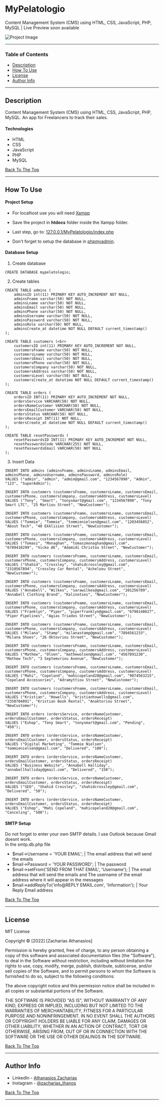 # MyPelatologio
Content Management System (CMS) using HTML, CSS, JavaScript, PHP, MySQL | Live Preview soon available

![Project Image](https://cdn.discordapp.com/attachments/924363712821882890/988512287063158814/mypelatologio.png)

---

### Table of Contents

- [Description](#description)
- [How To Use](#how-to-use)
- [License](#license)
- [Author Info](#author-info)

---

## Description

Content Management System (CMS) using HTML, CSS, JavaScript, PHP, MySQL. 
Αn app for Freelancers to track their sales.

#### Technologies

- HTML
- CSS
- JavaScript
- PHP
- MySQL

[Back To The Top](#mypelatologio)

---

## How To Use

#### Project Setup

- For localhost use you will need [Xampp](https://www.apachefriends.org/download.html)

- Save the project in **htdocs** folder inside the Xampp folder.

- Last step, go to: [127.0.0.1/MyPelatologio/index.php](http://127.0.0.1/MyPelatologio/index.php)

- Don't forget to setup the database in [phpmyadmin](http://127.0.0.1/phpmyadmin).

#### Database Setup

1. Create database

```
CREATE DATABASE mypelatologio;
```

2. Create tables

```
CREATE TABLE admins (
  	adminsID int(11) PRIMARY KEY AUTO_INCREMENT NOT NULL,
  	adminsFname varchar(50) NOT NULL,
  	adminsLname varchar(50) NOT NULL,
  	adminsEmail varchar(50) NOT NULL,
  	adminsPhone varchar(50) NOT NULL,
  	adminsUsername varchar(50) NOT NULL,
  	adminsPassword varchar(50) NOT NULL,
  	adminsRole varchar(50) NOT NULL,
  	adminsCreate_at datetime NOT NULL DEFAULT current_timestamp()
);

CREATE TABLE customers (<br>
	customersID int(11) PRIMARY KEY AUTO_INCREMENT NOT NULL,
  	customersFname varchar(50) NOT NULL,
  	customersLname varchar(50) NOT NULL,
  	customersEmail varchar(50) NOT NULL,
  	customersPhone varchar(50) NOT NULL,
  	customersCompany varchar(50) NOT NULL,
  	customersAddress varchar(50) NOT NULL,
  	customersLevel varchar(50) NOT NULL,
	customersCreate_at datetime NOT NULL DEFAULT current_timestamp()
);

CREATE TABLE orders (
	ordersID INT(11) PRIMARY KEY AUTO_INCREMENT NOT NULL,
	ordersService VARCHAR(50) NOT NULL,
	ordersNameCustomer VARCHAR(50) NOT NULL,
	ordersEmailCustomer VARCHAR(50) NOT NULL,
	ordersStatus VARCHAR(50) NOT NULL,
	ordersReceipt INT(11) NOT NULL,
	ordersCreate_at datetime NOT NULL DEFAULT current_timestamp()
);

CREATE TABLE resetPasswords (
	resetPasswordsID INT(11) PRIMARY KEY AUTO_INCREMENT NOT NULL,
	resetPasswordsCode VARCHAR(255) NOT NULL,
	resetPasswordsEmail VARCHAR(50) NOT NULL
);
```

3. Insert Data

```
INSERT INTO admins (adminsFname, adminsLname, adminsEmail, adminsPhone, adminsUsername, adminsPassword, adminsRole)
VALUES ("admin", "admin", "admin@gmail.com", "1234567890", "Admin", "123", "SuperAdmin");

INSERT INTO customers (customersFname, customersLname, customersEmail, customersPhone, customersCompany, customersAddress, customersLevel)
VALUES ("Tony", "Smart", "tonysmart@gmail.com", "1234567890", "Tony Smart LTC", "25 Martiou Street", "NewCustomer");

INSERT INTO customers (customersFname, customersLname, customersEmail, customersPhone, customersCompany, customersAddress, customersLevel)
VALUES ("Tommie", "Tommie", "tommienielsen@gmail.com", "1203456852", "About Tech", "40 Ekklision Street", "NewCustomer");

INSERT INTO customers (customersFname, customersLname, customersEmail, customersPhone, customersCompany, customersAddress, customersLevel)
VALUES ("Tomasz", "Monaghan", "tomaszmonaghan@gmail.com", "6789410299", "Vicko AE", "Adamidi Christou Street", "NewCustomer");

INSERT INTO customers (customersFname, customersLname, customersEmail, customersPhone, customersCompany, customersAddress, customersLevel)
VALUES ("Shahid", "Crossley", "shahidcrossley@gmail.com", "2310567894", "Crossley Car Rental", "Acheloou Street", "NewCustomer");

INSERT INTO customers (customersFname, customersLname, customersEmail, customersPhone, customersCompany, customersAddress, customersLevel)
VALUES ("Annabell", "Wilkes", "sarawilkes@gmail.com", "201256789", "Annabell Clothing Brand", "Kalinotses", "NewCustomer");

INSERT INTO customers (customersFname, customersLname, customersEmail, customersPhone, customersCompany, customersAddress, customersLevel)
VALUES ("Franklyn", "Piper", "piperfranklyn@gmail.com", "6798148627", "Piper Pipelines", "Agias Triados Street", "NewCustomer");

INSERT INTO customers (customersFname, customersLname, customersEmail, customersPhone, customersCompany, customersAddress, customersLevel)
VALUES ("Milana", "Stamp", "milanastamp@gmail.com", "7894561233", "Milana Shoes", "26 Oktovriou Street", "NewCustomer");

INSERT INTO customers (customersFname, customersLname, customersEmail, customersPhone, customersCompany, customersAddress, customersLevel)
VALUES ("Mathew", "Olsen", "mathewolsen@gmail.com", "4567891230", "Mathew Tech", "3 Septemvriou Avenue", "NewCustomer");

INSERT INTO customers (customersFname, customersLname, customersEmail, customersPhone, customersCompany, customersAddress, customersLevel)
VALUES ("Mahi", "Copeland", "mahicopeland20@gmail.com", "9874563215", "Copeland Accessories", "Adramyttiou Street", "NewCustomer");

INSERT INTO customers (customersFname, customersLname, customersEmail, customersPhone, customersCompany, customersAddress, customersLevel)
VALUES ("Kristian", "Howells", "kristianhowells@gmail.com", "2350704091", "Kristian Book Rental", "Anaktoriou Street", "NewCustomer");

INSERT INTO orders (ordersService, ordersNameCustomer, ordersEmailCustomer, ordersStatus, ordersReceipt)
VALUES ("Eshop", "Tony Smart", "tonysmart@gmail.com", "Pending", "450");

INSERT INTO orders (ordersService, ordersNameCustomer, ordersEmailCustomer, ordersStatus, ordersReceipt)
VALUES ("Digital Marketing", "Tommie Nielsen", "tommienielsen@gmail.com", "Delivered", "100");

INSERT INTO orders (ordersService, ordersNameCustomer, ordersEmailCustomer, ordersStatus, ordersReceipt)
VALUES ("Business Website", "Annabell Halliday", "annabellhalliday@gmail.com", "Delivered", "150");

INSERT INTO orders (ordersService, ordersNameCustomer, ordersEmailCustomer, ordersStatus, ordersReceipt)
VALUES ("SEO", "Shahid Crossley", "shahidcrossley@gmail.com", "Delivered", "50");

INSERT INTO orders (ordersService, ordersNameCustomer, ordersEmailCustomer, ordersStatus, ordersReceipt)
VALUES ("Eshop", "Mahi Copeland", "mahicopeland20@gmail.com", "Canceling", "500");
```

#### SMTP Setup

Do not forget to enter your own SMTP details. I use Outlook because Gmail doesnt work. <br>
In the smtp.db.php file

- $mail->Username = 'YOUR EMAIL';  |  The email address that will send the emails
- $mail->Password = 'YOUR PASSWORD';  |  The password
- $mail->setFrom('SEND FROM THAT EMAIL', 'Username');  |  The email address that will send the emails and Τhe username of the email address where it will appear in the messages
- $mail->addReplyTo('info@REPLY EMAIL.com', 'Information');  |  Your Reply Email address

[Back To The Top](#mypelatologio)

---

## License

MIT License

Copyright © [2022] [Zacharias Athanasios]

Permission is hereby granted, free of charge, to any person obtaining a copy
of this software and associated documentation files (the "Software"), to deal
in the Software without restriction, including without limitation the rights
to use, copy, modify, merge, publish, distribute, sublicense, and/or sell
copies of the Software, and to permit persons to whom the Software is
furnished to do so, subject to the following conditions:

The above copyright notice and this permission notice shall be included in all
copies or substantial portions of the Software.

THE SOFTWARE IS PROVIDED "AS IS", WITHOUT WARRANTY OF ANY KIND, EXPRESS OR
IMPLIED, INCLUDING BUT NOT LIMITED TO THE WARRANTIES OF MERCHANTABILITY,
FITNESS FOR A PARTICULAR PURPOSE AND NONINFRINGEMENT. IN NO EVENT SHALL THE
AUTHORS OR COPYRIGHT HOLDERS BE LIABLE FOR ANY CLAIM, DAMAGES OR OTHER
LIABILITY, WHETHER IN AN ACTION OF CONTRACT, TORT OR OTHERWISE, ARISING FROM,
OUT OF OR IN CONNECTION WITH THE SOFTWARE OR THE USE OR OTHER DEALINGS IN THE
SOFTWARE.

[Back To The Top](#mypelatologio)

---

## Author Info

- LinkedIn - [Athanasios Zacharias](https://www.linkedin.com/in/athanasios-zacharias/)
- Instagram - [@zacharias_thanos](https://www.instagram.com/zacharias_thanos/)

[Back To The Top](#mypelatologio)

---

